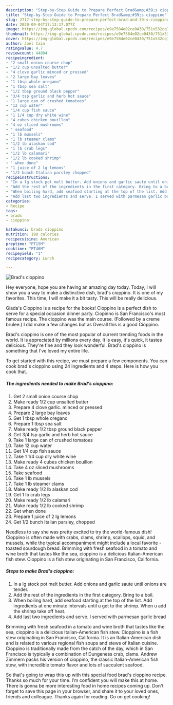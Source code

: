 ```yaml
---
description: "Step-by-Step Guide to Prepare Perfect Brad&amp;#39;s cioppino"
title: "Step-by-Step Guide to Prepare Perfect Brad&amp;#39;s cioppino"
slug: 2717-step-by-step-guide-to-prepare-perfect-brad-and-39-s-cioppino
date: 2020-09-04T17:13:17.077Z
image: https://img-global.cpcdn.com/recipes/e9e7584e02ce0430/751x532cq70/brads-cioppino-recipe-main-photo.jpg
thumbnail: https://img-global.cpcdn.com/recipes/e9e7584e02ce0430/751x532cq70/brads-cioppino-recipe-main-photo.jpg
cover: https://img-global.cpcdn.com/recipes/e9e7584e02ce0430/751x532cq70/brads-cioppino-recipe-main-photo.jpg
author: Joel Cain
ratingvalue: 4.7
reviewcount: 44804
recipeingredient:
- "2 small onion course chop"
- "1/2 cup unsalted butter"
- "4 clove garlic minced or pressed"
- "2 large bay leaves"
- "1 tbsp whole oregano"
- "1 tbsp sea salt"
- "1/2 tbsp ground black pepper"
- "3/4 tsp garlic and herb hot sauce"
- "1 large can of crushed tomatoes"
- "12 cup water"
- "1/4 cup fish sauce"
- "1 1/4 cup dry white wine"
- "4 cubes chicken bouillon"
- "4 oz sliced mushrooms"
- " seafood"
- "1 lb mussels"
- "1 lb steamer clams"
- "1/2 lb alaskan cod"
- "1 lb crab legs"
- "1/2 lb calamari"
- "1/2 lb cooked shrimp"
- " when done"
- "1 juice of 2 lg lemons"
- "1/2 bunch Italian parsley chopped"
recipeinstructions:
- "In a lg stock pot melt butter. Add onions and garlic saute until onions are tender."
- "Add the rest of the ingredients in the first category. Bring to a boil."
- "When boiling hard, add seafood starting at the top of the list. Add ingredients at one minute intervals until u get to the shrimp. When u add the shrimp take off heat."
- "Add last two ingredients and serve. I served with parmesan garlic bread"
categories:
- Recipe
tags:
- brads
- cioppino

katakunci: brads cioppino 
nutrition: 198 calories
recipecuisine: American
preptime: "PT15M"
cooktime: "PT46M"
recipeyield: "1"
recipecategory: Lunch

---
```



![Brad&#39;s cioppino](https://img-global.cpcdn.com/recipes/e9e7584e02ce0430/751x532cq70/brads-cioppino-recipe-main-photo.jpg)

Hey everyone, hope you are having an amazing day today. Today, I will show you a way to make a distinctive dish, brad&#39;s cioppino. It is one of my favorites. This time, I will make it a bit tasty. This will be really delicious.

Giada&#39;s Cioppino is a recipe for the books! Cioppino is a perfect dish to serve for a special occasion dinner party. Ciopinno is San Francisco&#39;s most famous recipe. The cioppino was the main course. (Followed by a creme brulee.) I did make a few changes but as Overall this is a good Cioppino.

Brad&#39;s cioppino is one of the most popular of current trending foods in the world. It is appreciated by millions every day. It is easy, it's quick, it tastes delicious. They're fine and they look wonderful. Brad&#39;s cioppino is something that I've loved my entire life.


To get started with this recipe, we must prepare a few components. You can cook brad&#39;s cioppino using 24 ingredients and 4 steps. Here is how you cook that.

<!--inarticleads1-->

##### The ingredients needed to make Brad&#39;s cioppino:

1. Get 2 small onion course chop
1. Make ready 1/2 cup unsalted butter
1. Prepare 4 clove garlic. minced or pressed
1. Prepare 2 large bay leaves
1. Get 1 tbsp whole oregano
1. Prepare 1 tbsp sea salt
1. Make ready 1/2 tbsp ground black pepper
1. Get 3/4 tsp garlic and herb hot sauce
1. Take 1 large can of crushed tomatoes
1. Take 12 cup water
1. Get 1/4 cup fish sauce
1. Take 1 1/4 cup dry white wine
1. Make ready 4 cubes chicken bouillon
1. Take 4 oz sliced mushrooms
1. Take  seafood
1. Take 1 lb mussels
1. Take 1 lb steamer clams
1. Make ready 1/2 lb alaskan cod
1. Get 1 lb crab legs
1. Make ready 1/2 lb calamari
1. Make ready 1/2 lb cooked shrimp
1. Get  when done
1. Prepare 1 juice of 2 lg lemons
1. Get 1/2 bunch Italian parsley, chopped


Needless to say she was pretty excited to try the world-famous dish! Cioppino is often made with crabs, clams, shrimp, scallops, squid, and mussels, while the typical accompaniment might include a local favorite - toasted sourdough bread. Brimming with fresh seafood in a tomato and wine broth that tastes like the sea, cioppino is a delicious Italian-American fish stew. Cioppino is a fish stew originating in San Francisco, California. 

<!--inarticleads2-->

##### Steps to make Brad&#39;s cioppino:

1. In a lg stock pot melt butter. Add onions and garlic saute until onions are tender.
1. Add the rest of the ingredients in the first category. Bring to a boil.
1. When boiling hard, add seafood starting at the top of the list. Add ingredients at one minute intervals until u get to the shrimp. When u add the shrimp take off heat.
1. Add last two ingredients and serve. I served with parmesan garlic bread


Brimming with fresh seafood in a tomato and wine broth that tastes like the sea, cioppino is a delicious Italian-American fish stew. Cioppino is a fish stew originating in San Francisco, California. It is an Italian-American dish and is related to various regional fish soups and stews of Italian cuisine. Cioppino is traditionally made from the catch of the day, which in San Francisco is typically a combination of Dungeness crab, clams. Andrew Zimmern packs his version of cioppino, the classic Italian-American fish stew, with incredible tomato flavor and lots of succulent seafood. 

So that's going to wrap this up with this special food brad&#39;s cioppino recipe. Thanks so much for your time. I'm confident you will make this at home. There is gonna be more interesting food in home recipes coming up. Don't forget to save this page in your browser, and share it to your loved ones, friends and colleague. Thanks again for reading. Go on get cooking!
